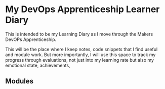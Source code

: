 # My DevOps Apprenticeship Learner Diary

This is intended to be my Learning Diary as I move through the Makers DevOPs Apprenticeship. 

This will be the place where I keep notes, code snippets that I find useful and module work. But more importantly, I will use this space to track my progress through evaluations, not just into my learning rate but also my emotional state, achievements, 




## Modules
